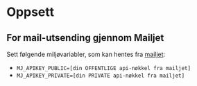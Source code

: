 # Oppsett

## For mail-utsending gjennom Mailjet

Sett følgende miljøvariabler, som kan hentes fra [mailjet](https://www.mailjet.com):

* `MJ_APIKEY_PUBLIC=[din OFFENTLIGE api-nøkkel fra mailjet]`
* `MJ_APIKEY_PRIVATE=[din PRIVATE api-nøkkel fra mailjet]`
